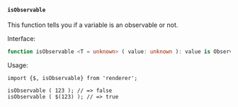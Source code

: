 #### `isObservable`

This function tells you if a variable is an observable or not.

Interface:

```ts
function isObservable <T = unknown> ( value: unknown ): value is Observable<T> | ObservableReadonly<T>;
```

Usage:

```tsx
import {$, isObservable} from 'renderer';

isObservable ( 123 ); // => false
isObservable ( $(123) ); // => true
```

